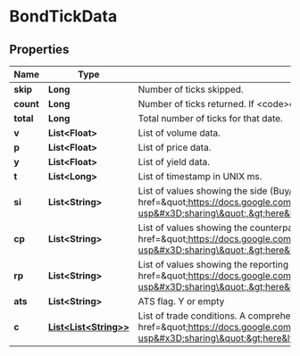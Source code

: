 # BondTickData

## Properties

 Name      | Type                                          | Description                                                                                                                                                                                                                                                                     | Notes      
-----------|-----------------------------------------------|---------------------------------------------------------------------------------------------------------------------------------------------------------------------------------------------------------------------------------------------------------------------------------|------------
 **skip**  | **Long**                                      | Number of ticks skipped.                                                                                                                                                                                                                                                        | [optional] 
 **count** | **Long**                                      | Number of ticks returned. If &lt;code&gt;count&lt;/code&gt; &lt; &lt;code&gt;limit&lt;/code&gt;, all data for that date has been returned.                                                                                                                                      | [optional] 
 **total** | **Long**                                      | Total number of ticks for that date.                                                                                                                                                                                                                                            | [optional] 
 **v**     | **List&lt;Float&gt;**                         | List of volume data.                                                                                                                                                                                                                                                            | [optional] 
 **p**     | **List&lt;Float&gt;**                         | List of price data.                                                                                                                                                                                                                                                             | [optional] 
 **y**     | **List&lt;Float&gt;**                         | List of yield data.                                                                                                                                                                                                                                                             | [optional] 
 **t**     | **List&lt;Long&gt;**                          | List of timestamp in UNIX ms.                                                                                                                                                                                                                                                   | [optional] 
 **si**    | **List&lt;String&gt;**                        | List of values showing the side (Buy/sell) of each trade. List of supported values: &lt;a target&#x3D;\&quot;_blank\&quot; href&#x3D;\&quot;https://docs.google.com/spreadsheets/d/1O3aueXSPOqo7Iuyz4PqDG6yZunHsX8BTefZ2kFk5pz4/edit?usp&#x3D;sharing\&quot;,&gt;here&lt;/a&gt; | [optional] 
 **cp**    | **List&lt;String&gt;**                        | List of values showing the counterparty of each trade. List of supported values: &lt;a target&#x3D;\&quot;_blank\&quot; href&#x3D;\&quot;https://docs.google.com/spreadsheets/d/1O3aueXSPOqo7Iuyz4PqDG6yZunHsX8BTefZ2kFk5pz4/edit?usp&#x3D;sharing\&quot;,&gt;here&lt;/a&gt;    | [optional] 
 **rp**    | **List&lt;String&gt;**                        | List of values showing the reporting party of each trade. List of supported values: &lt;a target&#x3D;\&quot;_blank\&quot; href&#x3D;\&quot;https://docs.google.com/spreadsheets/d/1O3aueXSPOqo7Iuyz4PqDG6yZunHsX8BTefZ2kFk5pz4/edit?usp&#x3D;sharing\&quot;,&gt;here&lt;/a&gt; | [optional] 
 **ats**   | **List&lt;String&gt;**                        | ATS flag. Y or empty                                                                                                                                                                                                                                                            | [optional] 
 **c**     | [**List&lt;List&lt;String&gt;&gt;**](List.md) | List of trade conditions. A comprehensive list of trade conditions code can be found &lt;a target&#x3D;\&quot;_blank\&quot; href&#x3D;\&quot;https://docs.google.com/spreadsheets/d/1O3aueXSPOqo7Iuyz4PqDG6yZunHsX8BTefZ2kFk5pz4/edit?usp&#x3D;sharing\&quot;&gt;here&lt;/a&gt; | [optional] 



